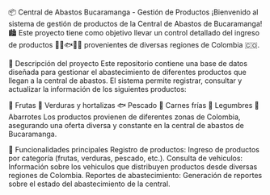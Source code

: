 📦 Central de Abastos Bucaramanga - Gestión de Productos
¡Bienvenido al sistema de gestión de productos de la Central de Abastos de Bucaramanga! 🏙️
Este proyecto tiene como objetivo llevar un control detallado del ingreso de productos 🥬🍎🐟🥩🫘 provenientes de diversas regiones de Colombia 🇨🇴.

📝 Descripción del proyecto
Este repositorio contiene una base de datos diseñada para gestionar el abastecimiento de diferentes productos que llegan a la central de abastos. El sistema permite registrar, consultar y actualizar la información de los siguientes productos:

🍎 Frutas
🥬 Verduras y hortalizas
🐟 Pescado
🥩 Carnes frías
🫘 Legumbres
🛒 Abarrotes
Los productos provienen de diferentes zonas de Colombia, asegurando una oferta diversa y constante en la central de abastos de Bucaramanga.

🚀 Funcionalidades principales
Registro de productos: Ingreso de productos por categoría (frutas, verduras, pescado, etc.).
Consulta de vehiculos: Información sobre los vehiculos que distribuyen productos desde diversas regiones de Colombia.
Reportes de abastecimiento: Generación de reportes sobre el estado del abastecimiento de la central.

